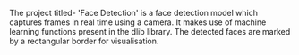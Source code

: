 The project titled- 'Face Detection' is a face detection model which captures frames in real time using a camera.
It makes use of machine learning functions present in the dlib library.
The detected faces are marked by a rectangular border for visualisation.
